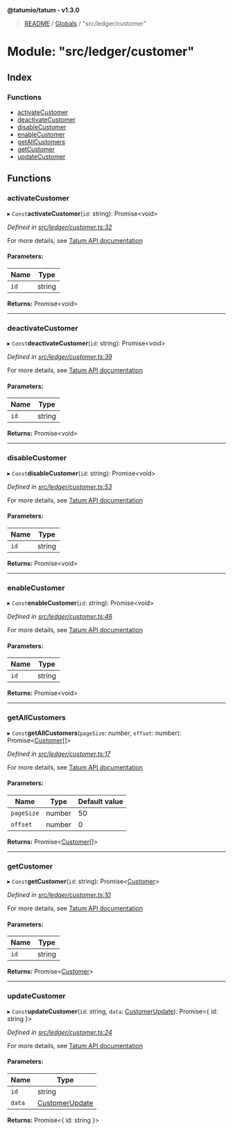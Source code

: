 **@tatumio/tatum - v1.3.0**

> [README](../README.md) / [Globals](../globals.md) / "src/ledger/customer"

# Module: "src/ledger/customer"

## Index

### Functions

* [activateCustomer](_src_ledger_customer_.md#activatecustomer)
* [deactivateCustomer](_src_ledger_customer_.md#deactivatecustomer)
* [disableCustomer](_src_ledger_customer_.md#disablecustomer)
* [enableCustomer](_src_ledger_customer_.md#enablecustomer)
* [getAllCustomers](_src_ledger_customer_.md#getallcustomers)
* [getCustomer](_src_ledger_customer_.md#getcustomer)
* [updateCustomer](_src_ledger_customer_.md#updatecustomer)

## Functions

### activateCustomer

▸ `Const`**activateCustomer**(`id`: string): Promise\<void>

*Defined in [src/ledger/customer.ts:32](https://github.com/tatumio/tatum-js/blob/31bb1b4/src/ledger/customer.ts#L32)*

For more details, see <a href="https://tatum.io/apidoc.html#operation/activateAccount" target="_blank">Tatum API documentation</a>

#### Parameters:

Name | Type |
------ | ------ |
`id` | string |

**Returns:** Promise\<void>

___

### deactivateCustomer

▸ `Const`**deactivateCustomer**(`id`: string): Promise\<void>

*Defined in [src/ledger/customer.ts:39](https://github.com/tatumio/tatum-js/blob/31bb1b4/src/ledger/customer.ts#L39)*

For more details, see <a href="https://tatum.io/apidoc.html#operation/deactivateCustomer" target="_blank">Tatum API documentation</a>

#### Parameters:

Name | Type |
------ | ------ |
`id` | string |

**Returns:** Promise\<void>

___

### disableCustomer

▸ `Const`**disableCustomer**(`id`: string): Promise\<void>

*Defined in [src/ledger/customer.ts:53](https://github.com/tatumio/tatum-js/blob/31bb1b4/src/ledger/customer.ts#L53)*

For more details, see <a href="https://tatum.io/apidoc.html#operation/disableCustomer" target="_blank">Tatum API documentation</a>

#### Parameters:

Name | Type |
------ | ------ |
`id` | string |

**Returns:** Promise\<void>

___

### enableCustomer

▸ `Const`**enableCustomer**(`id`: string): Promise\<void>

*Defined in [src/ledger/customer.ts:46](https://github.com/tatumio/tatum-js/blob/31bb1b4/src/ledger/customer.ts#L46)*

For more details, see <a href="https://tatum.io/apidoc.html#operation/enableCustomer" target="_blank">Tatum API documentation</a>

#### Parameters:

Name | Type |
------ | ------ |
`id` | string |

**Returns:** Promise\<void>

___

### getAllCustomers

▸ `Const`**getAllCustomers**(`pageSize`: number, `offset`: number): Promise\<[Customer](../classes/_src_model_response_ledger_customer_.customer.md)[]>

*Defined in [src/ledger/customer.ts:17](https://github.com/tatumio/tatum-js/blob/31bb1b4/src/ledger/customer.ts#L17)*

For more details, see <a href="https://tatum.io/apidoc.html#operation/findAllCustomers" target="_blank">Tatum API documentation</a>

#### Parameters:

Name | Type | Default value |
------ | ------ | ------ |
`pageSize` | number | 50 |
`offset` | number | 0 |

**Returns:** Promise\<[Customer](../classes/_src_model_response_ledger_customer_.customer.md)[]>

___

### getCustomer

▸ `Const`**getCustomer**(`id`: string): Promise\<[Customer](../classes/_src_model_response_ledger_customer_.customer.md)>

*Defined in [src/ledger/customer.ts:10](https://github.com/tatumio/tatum-js/blob/31bb1b4/src/ledger/customer.ts#L10)*

For more details, see <a href="https://tatum.io/apidoc.html#operation/getCustomerByExternalId" target="_blank">Tatum API documentation</a>

#### Parameters:

Name | Type |
------ | ------ |
`id` | string |

**Returns:** Promise\<[Customer](../classes/_src_model_response_ledger_customer_.customer.md)>

___

### updateCustomer

▸ `Const`**updateCustomer**(`id`: string, `data`: [CustomerUpdate](../classes/_src_model_request_customerupdate_.customerupdate.md)): Promise\<{ id: string  }>

*Defined in [src/ledger/customer.ts:24](https://github.com/tatumio/tatum-js/blob/31bb1b4/src/ledger/customer.ts#L24)*

For more details, see <a href="https://tatum.io/apidoc.html#operation/updateCustomer" target="_blank">Tatum API documentation</a>

#### Parameters:

Name | Type |
------ | ------ |
`id` | string |
`data` | [CustomerUpdate](../classes/_src_model_request_customerupdate_.customerupdate.md) |

**Returns:** Promise\<{ id: string  }>
